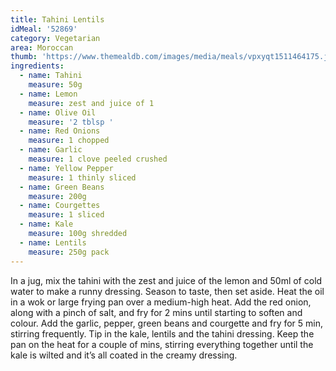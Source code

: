 ```yaml
---
title: Tahini Lentils
idMeal: '52869'
category: Vegetarian
area: Moroccan
thumb: 'https://www.themealdb.com/images/media/meals/vpxyqt1511464175.jpg'
ingredients:
  - name: Tahini
    measure: 50g
  - name: Lemon
    measure: zest and juice of 1
  - name: Olive Oil
    measure: '2 tblsp '
  - name: Red Onions
    measure: 1 chopped
  - name: Garlic
    measure: 1 clove peeled crushed
  - name: Yellow Pepper
    measure: 1 thinly sliced
  - name: Green Beans
    measure: 200g
  - name: Courgettes
    measure: 1 sliced
  - name: Kale
    measure: 100g shredded
  - name: Lentils
    measure: 250g pack
---
```

In a jug, mix the tahini with the zest and juice of the lemon and 50ml of cold water to make a runny dressing. Season to taste, then set aside.
Heat the oil in a wok or large frying pan over a medium-high heat. Add the red onion, along with a pinch of salt, and fry for 2 mins until starting to soften and colour. Add the garlic, pepper, green beans and courgette and fry for 5 min, stirring frequently.
Tip in the kale, lentils and the tahini dressing. Keep the pan on the heat for a couple of mins, stirring everything together until the kale is wilted and it’s all coated in the creamy dressing.
